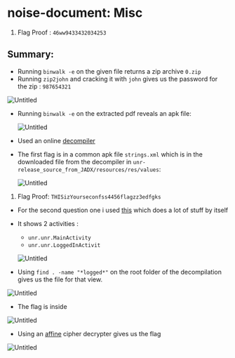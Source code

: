 # noise-document: Misc

1. Flag Proof : `46ww9433432034253`

## Summary:

- Running `binwalk -e` on the given file returns a zip archive `0.zip`
- Running `zip2john` and cracking it with `john` gives us the password for the zip : `987654321`

![Untitled](noise-document%20Misc%20fae0fe29f2d54fb8946666c07ca3b853/Untitled.png)

- Running `binwalk -e` on the extracted pdf reveals an apk file:
    
    ![Untitled](noise-document%20Misc%20fae0fe29f2d54fb8946666c07ca3b853/Untitled%201.png)
    

- Used an online [decompiler](http://www.javadecompilers.com)
- The first flag is in a common apk file `strings.xml` which is in the downloaded file from the decompiler in `unr-release_source_from_JADX/resources/res/values`:
    
    ![Untitled](noise-document%20Misc%20fae0fe29f2d54fb8946666c07ca3b853/Untitled%202.png)
    

1. Flag Proof: `THISizYourseconfss4456flagzz3edfgks`
- For the second question one i used [this](https://mobsf.live/static_analyzer/?name=unr-release.apk&checksum=70b782dc57cb34d505fe5bed2d1b37da&type=apk) which does a lot of stuff by itself
- It shows 2 activities :
    - `unr.unr.MainActivity`
    - `unr.unr.LoggedInActivit`
    
    ![Untitled](noise-document%20Misc%20fae0fe29f2d54fb8946666c07ca3b853/Untitled%203.png)
    
- Using `find . -name "*logged*"` on the root folder of the decompilation gives us the file for that view.

![Untitled](noise-document%20Misc%20fae0fe29f2d54fb8946666c07ca3b853/Untitled%204.png)

- The flag is inside

![Untitled](noise-document%20Misc%20fae0fe29f2d54fb8946666c07ca3b853/Untitled%205.png)

- Using an [affine](https://www.dcode.fr/affine-cipher) cipher decrypter gives us the flag

![Untitled](noise-document%20Misc%20fae0fe29f2d54fb8946666c07ca3b853/Untitled%206.png)
